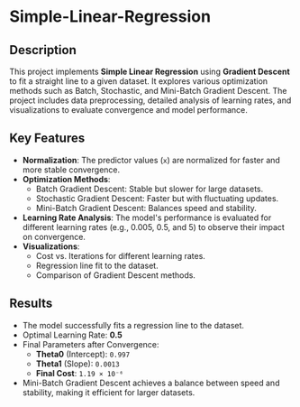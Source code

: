 # Simple-Linear-Regression 


## Description
This project implements **Simple Linear Regression** using **Gradient Descent** to fit a straight line to a given dataset. It explores various optimization methods such as Batch, Stochastic, and Mini-Batch Gradient Descent. The project includes data preprocessing, detailed analysis of learning rates, and visualizations to evaluate convergence and model performance.

## Key Features
- **Normalization**: The predictor values (`x`) are normalized for faster and more stable convergence.
- **Optimization Methods**:
  - Batch Gradient Descent: Stable but slower for large datasets.
  - Stochastic Gradient Descent: Faster but with fluctuating updates.
  - Mini-Batch Gradient Descent: Balances speed and stability.
- **Learning Rate Analysis**: The model's performance is evaluated for different learning rates (e.g., 0.005, 0.5, and 5) to observe their impact on convergence.
- **Visualizations**:
  - Cost vs. Iterations for different learning rates.
  - Regression line fit to the dataset.
  - Comparison of Gradient Descent methods.

## Results
- The model successfully fits a regression line to the dataset.
- Optimal Learning Rate: **0.5**
- Final Parameters after Convergence:
  - **Theta0** (Intercept): `0.997`
  - **Theta1** (Slope): `0.0013`
  - **Final Cost**: `1.19 × 10⁻⁶`
- Mini-Batch Gradient Descent achieves a balance between speed and stability, making it efficient for larger datasets.

